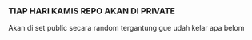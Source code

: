 ### TIAP HARI KAMIS REPO AKAN DI PRIVATE

Akan di set public secara random tergantung gue udah kelar apa belom 
